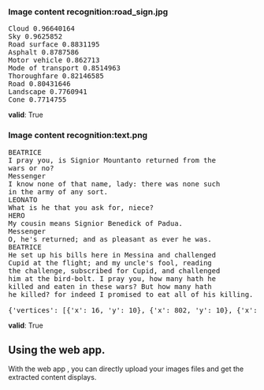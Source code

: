 
### Image content recognition:road_sign.jpg

<pre>
Cloud 0.96640164
Sky 0.9625852
Road surface 0.8831195
Asphalt 0.8787586
Motor vehicle 0.862713
Mode of transport 0.8514963
Thoroughfare 0.82146585
Road 0.80431646
Landscape 0.7760941
Cone 0.7714755
</pre>
**valid**: True 

### Image content recognition:text.png 
<pre>
BEATRICE
I pray you, is Signior Mountanto returned from the
wars or no?
Messenger
I know none of that name, lady: there was none such
in the army of any sort.
LEONAΤΟ
What is he that you ask for, niece?
HERO
My cousin means Signior Benedick of Padua.
Messenger
O, he's returned; and as pleasant as ever he was.
BEATRICE
He set up his bills here in Messina and challenged
Cupid at the flight; and my uncle's fool, reading
the challenge, subscribed for Cupid, and challenged
him at the bird-bolt. I pray you, how many hath he
killed and eaten in these wars? But how many hath
he killed? for indeed I promised to eat all of his killing.

{'vertices': [{'x': 16, 'y': 10}, {'x': 802, 'y': 10}, {'x': 802, 'y': 1039}, {'x': 16, 'y': 1039}]}
</pre>
**valid**: True 

## Using the web app.

With the web app , you can directly upload your images files and get the extracted content displays.